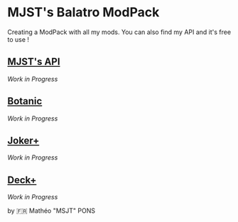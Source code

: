 # MJST's Balatro ModPack
Creating a ModPack with all my mods.
You can also find my API and it's free to use !

## [MJST's API](https://github.com/Thurger/mjst_balatro_modpack/tree/main/api)
*Work in Progress*

## [Botanic](https://github.com/Thurger/mjst_balatro_modpack/tree/main/botanic)
*Work in Progress*

## [Joker+](https://github.com/Thurger/mjst_balatro_modpack/tree/main/jokers_plus)
*Work in Progress*

## [Deck+](https://github.com/Thurger/mjst_balatro_modpack/tree/main/decks_plus)
*Work in Progress*

by 🇫🇷 Mathéo "MSJT" PONS